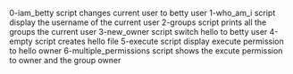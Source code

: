 0-iam_betty script changes current user to betty user
1-who_am_i script display the username of the current user
2-groups script prints all the groups the current user
3-new_owner script switch hello to betty user
4-empty script creates hello file
5-execute script display execute permission to hello owner
6-multiple_permissions script shows the excute permission to owner and the group owner
